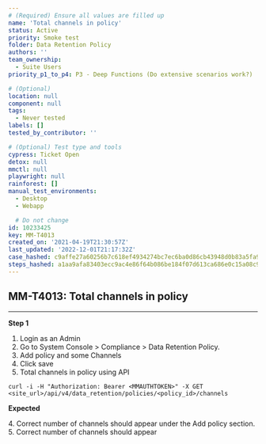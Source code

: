 ```yaml
---
# (Required) Ensure all values are filled up
name: 'Total channels in policy'
status: Active
priority: Smoke test
folder: Data Retention Policy
authors: ''
team_ownership:
  - Suite Users
priority_p1_to_p4: P3 - Deep Functions (Do extensive scenarios work?)

# (Optional)
location: null
component: null
tags:
  - Never tested
labels: []
tested_by_contributor: ''

# (Optional) Test type and tools
cypress: Ticket Open
detox: null
mmctl: null
playwright: null
rainforest: []
manual_test_environments:
  - Desktop
  - Webapp

  # Do not change
id: 10233425
key: MM-T4013
created_on: '2021-04-19T21:30:57Z'
last_updated: '2022-12-01T21:17:32Z'
case_hashed: c9affe27a60256b7c618ef4934274bc7ec6ba0d86cb43948d0b83a5fa9b98c0233688385728a2335f5aa537dc12c1ee0
steps_hashed: a1aa9afa83403ecc9ac4e86f64b086be184f07d613ca686e0c15a08c922b16200620c47876fc9ca710216321cc282b7a
---
```


<!-- (Auto-generated) Based on frontmatter's "key" and "name" -->

## MM-T4013: Total channels in policy

---

**Step 1**

1. Login as an Admin
2. Go to System Console > Compliance > Data Retention Policy.
3. Add policy and some Channels
4. Click save
5. Total channels in policy using API

```
curl -i -H "Authorization: Bearer <MMAUTHTOKEN>" -X GET <site_url>/api/v4/data_retention/policies/<policy_id>/channels
```

**Expected**

4\. Correct number of channels should appear under the Add policy section.\
5\. Correct number of channels should appear
